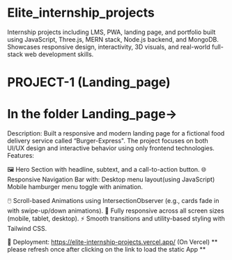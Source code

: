 # Elite_internship_projects
Internship projects including LMS, PWA, landing page, and portfolio built using JavaScript, Three.js, MERN stack, Node.js backend, and MongoDB. Showcases responsive design, interactivity, 3D visuals, and real-world full-stack web development skills.
# PROJECT-1 (Landing_page)
 # In the folder Landing_page->
  Description:
  Built a responsive and modern landing page for a fictional food delivery service called “Burger-Express". The project focuses on both UI/UX design and interactive behavior using only frontend technologies.
  Features:

  🖼️ Hero Section with headline, subtext, and a call-to-action button.
  🌐 Responsive Navigation Bar with:
  Desktop menu layout(using JavaScript)
  Mobile hamburger menu toggle with animation.
  
  🖱️ Scroll-based Animations using IntersectionObserver (e.g., cards fade in with swipe-up/down animations).
  📱 Fully responsive across all screen sizes (mobile, tablet, desktop).
  ⚡ Smooth transitions and utility-based styling with Tailwind CSS.
  
   🔗 Deployment: https://elite-internship-projects.vercel.app/   (On Vercel) ** please refresh once after clicking on the link to load the static App **

